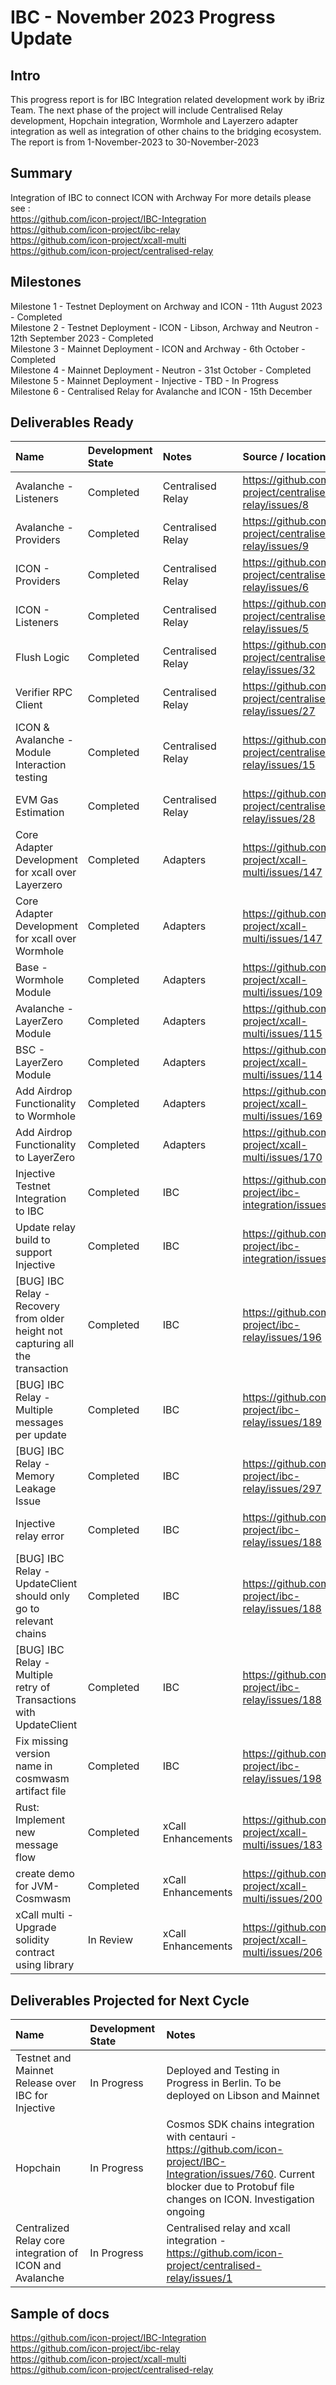 # IBC - November 2023 Progress Update

## Intro
This progress report is for IBC Integration related development work by iBriz Team. 
The next phase of the project will include Centralised Relay development, Hopchain integration, Wormhole and Layerzero adapter integration as well as integration of other chains to the bridging ecosystem. The report is from  1-November-2023 to 30-November-2023

## Summary
Integration of IBC to connect ICON with Archway
For more details please see : <br>
https://github.com/icon-project/IBC-Integration <br>
https://github.com/icon-project/ibc-relay <br>
https://github.com/icon-project/xcall-multi <br>
https://github.com/icon-project/centralised-relay

## Milestones
Milestone 1 - Testnet Deployment on Archway and ICON - 11th August 2023 - Completed <br>
Milestone 2 - Testnet Deployment - ICON - Libson, Archway and Neutron - 12th September 2023 - Completed <br>
Milestone 3 - Mainnet Deployment - ICON and Archway - 6th October - Completed <br>
Milestone 4 - Mainnet Deployment - Neutron - 31st October - Completed <br>
Milestone 5 - Mainnet Deployment - Injective - TBD - In Progress <br>
Milestone 6 - Centralised Relay for Avalanche and ICON - 15th December <br>


## Deliverables Ready

| Name | Development State | Notes | Source / location |
|:----- |:------------------ | :----| :----------------| 
| Avalanche - Listeners | Completed | Centralised Relay | https://github.com/icon-project/centralised-relay/issues/8 |
| Avalanche - Providers | Completed | Centralised Relay | https://github.com/icon-project/centralised-relay/issues/9 |
| ICON - Providers | Completed | Centralised Relay | https://github.com/icon-project/centralised-relay/issues/6 |
| ICON - Listeners | Completed | Centralised Relay | https://github.com/icon-project/centralised-relay/issues/5 |
| Flush Logic | Completed | Centralised Relay | https://github.com/icon-project/centralised-relay/issues/32 |
| Verifier RPC Client | Completed | Centralised Relay | https://github.com/icon-project/centralised-relay/issues/27 |
| ICON & Avalanche - Module Interaction testing | Completed | Centralised Relay | https://github.com/icon-project/centralised-relay/issues/15 |
| EVM Gas Estimation | Completed | Centralised Relay | https://github.com/icon-project/centralised-relay/issues/28 |
| Core Adapter Development for xcall over Layerzero | Completed | Adapters | https://github.com/icon-project/xcall-multi/issues/147 |
| Core Adapter Development for xcall over Wormhole | Completed | Adapters | https://github.com/icon-project/xcall-multi/issues/147 |
| Base - Wormhole Module | Completed | Adapters | https://github.com/icon-project/xcall-multi/issues/109 |
| Avalanche - LayerZero Module | Completed | Adapters | https://github.com/icon-project/xcall-multi/issues/115 |
| BSC - LayerZero Module | Completed | Adapters | https://github.com/icon-project/xcall-multi/issues/114 |
| Add Airdrop Functionality to Wormhole | Completed | Adapters | https://github.com/icon-project/xcall-multi/issues/169 |
| Add Airdrop Functionality to LayerZero | Completed | Adapters | https://github.com/icon-project/xcall-multi/issues/170 |
| Injective Testnet Integration to IBC | Completed | IBC | https://github.com/icon-project/ibc-integration/issues/777 |
| Update relay build to support Injective | Completed | IBC | https://github.com/icon-project/ibc-integration/issues/782 |
| [BUG] IBC Relay - Recovery from older height not capturing all the transaction | Completed | IBC | https://github.com/icon-project/ibc-relay/issues/196 |
| [BUG] IBC Relay - Multiple messages per update | Completed | IBC | https://github.com/icon-project/ibc-relay/issues/189 |
| [BUG] IBC Relay - Memory Leakage Issue | Completed | IBC | https://github.com/icon-project/ibc-relay/issues/297 |
| Injective relay error | Completed | IBC | https://github.com/icon-project/ibc-relay/issues/188 |
| [BUG] IBC Relay - UpdateClient should only go to relevant chains | Completed | IBC | https://github.com/icon-project/ibc-relay/issues/188 |
| [BUG] IBC Relay - Multiple retry of Transactions with UpdateClient | Completed | IBC | https://github.com/icon-project/ibc-relay/issues/188 |
| Fix missing version name in cosmwasm artifact file | Completed | IBC | https://github.com/icon-project/ibc-relay/issues/198 |
| Rust: Implement new message flow | Completed | xCall Enhancements | https://github.com/icon-project/xcall-multi/issues/183 |
| create demo for JVM-Cosmwasm | Completed | xCall Enhancements | https://github.com/icon-project/xcall-multi/issues/200 |
| xCall multi - Upgrade solidity contract using library | In Review | xCall Enhancements | https://github.com/icon-project/xcall-multi/issues/206 |



## Deliverables Projected for Next Cycle


| Name | Development State | Notes |
|:-----|:------------------|:------|
| Testnet and Mainnet Release over IBC for Injective | In Progress | Deployed and Testing in Progress in Berlin. To be deployed on Libson and Mainnet |
| Hopchain | In Progress | Cosmos SDK chains integration with centauri - https://github.com/icon-project/IBC-Integration/issues/760. Current blocker due to Protobuf file changes on ICON. Investigation ongoing |
| Centralized Relay core integration of ICON and Avalanche | In Progress | Centralised relay and xcall integration - https://github.com/icon-project/centralised-relay/issues/1 |




## Sample of docs
https://github.com/icon-project/IBC-Integration <br>
https://github.com/icon-project/ibc-relay <br>
https://github.com/icon-project/xcall-multi <br>
https://github.com/icon-project/centralised-relay
